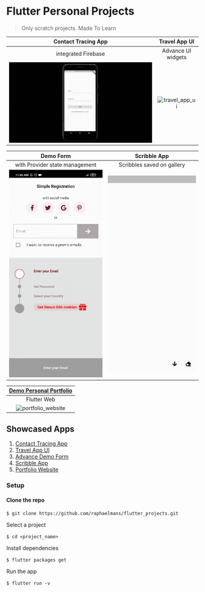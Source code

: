# Flutter Personal Projects
> Only scratch projects. Made To Learn

|Contact Tracing App |Travel App UI |
|:--------------------:|:--------------:|
|integrated Firebase |Advance UI widgets |
|<img src="https://github.com/raphaelmans/flutter_projects/blob/master/portfolio_assets/gifs/GIF-210224_182843.gif" alt="contact_tracing" />|<img src="https://github.com/raphaelmans/flutter_projects/blob/master/portfolio_assets/gifs/GIF-210224_182647.gif" alt="travel_app_ui"/>|


|Demo Form |Scribble App |
|:--------------------:|:--------------:|
|with Provider state management| Scribbles saved on gallery|
|<img src="https://github.com/raphaelmans/flutter_projects/blob/master/portfolio_assets/gifs/GIF-210225_191435.gif" alt="multi_step_ui" />|<img src="https://github.com/raphaelmans/flutter_projects/blob/master/portfolio_assets/gifs/GIF-210224_182346.gif" alt="simple_scribble" />|


|[Demo Personal Portfolio](https://pixedio-portfolio.vercel.app)|
|:--------------------:|
|Flutter Web|
|<img src="https://github.com/raphaelmans/flutter_projects/blob/master/portfolio_assets/gifs/GIF-210225_194012.gif" alt="portfolio_website" height="500"/>|



## Showcased Apps
1. [Contact Tracing App](https://github.com/raphaelmans/flutter_projects/tree/master/contract_tracing)
2. [Travel App UI](https://github.com/raphaelmans/flutter_projects/tree/master/kickngo)
3. [Advance Demo Form](https://github.com/raphaelmans/flutter_projects/tree/master/multistep_form)
4. [Scribble App](https://github.com/raphaelmans/flutter_projects/tree/master/worlls)
5. [Portfolio Website](https://github.com/raphaelmans/flutter_projects/tree/master/pixedio_portfolio)


### Setup
#### Clone the repo

```
$ git clone https://github.com/raphaelmans/flutter_projects.git
```
Select a project

```
$ cd <project_name>
```

Install dependencies

```
$ flutter packages get
```
Run the app

```
$ flutter run -v
```
